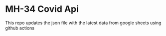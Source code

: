 # MH-34 Covid Api

This repo updates the json file with the latest data from google sheets using github actions